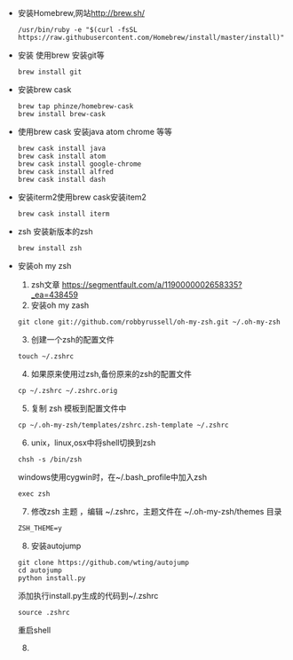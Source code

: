 - 安装Homebrew,网站<http://brew.sh/>

  ```
  /usr/bin/ruby -e "$(curl -fsSL https://raw.githubusercontent.com/Homebrew/install/master/install)"
  ```

- 安装 使用brew 安装git等

  ```
  brew install git
  ```

- 安装brew cask

  ```
  brew tap phinze/homebrew-cask
  brew install brew-cask
  ```

- 使用brew cask 安装java atom chrome 等等

  ```
  brew cask install java
  brew cask install atom
  brew cask install google-chrome
  brew cask install alfred
  brew cask install dash
  ```

- 安装iterm2使用brew cask安装item2

  ```
  brew cask install iterm
  ```

- zsh 安装新版本的zsh

  ```
  brew install zsh
  ```

- 安装oh my zsh

  1. zsh文章 <https://segmentfault.com/a/1190000002658335?_ea=438459>
  2. 安装oh my zash

    ```
    git clone git://github.com/robbyrussell/oh-my-zsh.git ~/.oh-my-zsh
    ```

  3. 创建一个zsh的配置文件

    ```
    touch ~/.zshrc
    ```

  4. 如果原来使用过zsh,备份原来的zsh的配置文件

    ```
    cp ~/.zshrc ~/.zshrc.orig
    ```

  5. 复制 zsh 模板到配置文件中

    ```
    cp ~/.oh-my-zsh/templates/zshrc.zsh-template ~/.zshrc
    ```

  6. unix，linux,osx中将shell切换到zsh

    ```
    chsh -s /bin/zsh
    ```

    windows使用cygwin时，在~/.bash_profile中加入zsh

    ```
    exec zsh
    ```

  7. 修改zsh 主题 ，编辑 ~/.zshrc，主题文件在 ~/.oh-my-zsh/themes 目录

    ```
    ZSH_THEME=y
    ```

  8. 安装autojump

    ```
    git clone https://github.com/wting/autojump
    cd autojump
    python install.py
    ```

    添加执行install.py生成的代码到~/.zshrc

    ```
    source .zshrc
    ```

    重启shell

  8.

